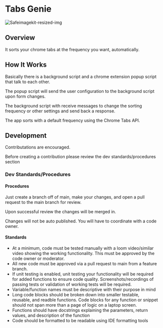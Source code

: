 # Tabs Genie

![Safeimagekit-resized-img](https://user-images.githubusercontent.com/12537806/221697081-ea8d0d9f-d8df-402b-93c2-53eb86fd7f38.png)

## Overview

It sorts your chrome tabs at the frequency you want, automatically. 

## How It Works

Basically there is a background script and a chrome extension popup script that talk to each other. 

The popup script will send the user configuration to the background script upon form changes. 

The background script with receive messages to change the sorting frequency or other settings and send back a response. 

The app sorts with a default frequency using the Chrome Tabs API. 


## Development

Contributations are encouraged. 

Before creating a contribution please review the dev standards/procedures section

### Dev Standards/Procedures

#### Procedures

Just create a branch off of main, make your changes, and open a pull request to the main branch for review. 

Upon successful review the changes will be merged in. 

Changes will not be auto published. You will have to coordinate with a code owner. 

#### Standards

- At a minimum, code must be tested  manually with a loom video/similar video showing the working functionality. This must be approved by the code owner or moderator. 
- All new code must be approved via a pull request to main from a feature branch. 
- If unit testing is enabled, unit testing your functionality will be required for added functions to ensure code quality. Screenshots/recordings of passing tests or validation of working tests will be required. 
- Variable/function names must be descriptive with their purpose in mind
- Long code blocks should be broken down into smaller testable, reusable, and readble functions. Code blocks for any function or snippet should not span more than a page of logic on a laptop screen. 
- Functions should have docstrings explaining the parameters, return values, and description of the function
- Code should be formatted to be readable using IDE formatting tools
### 
